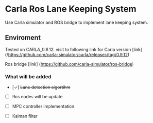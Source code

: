 # Carla Ros Lane Keeping System

Use Carla simulator and ROS bridge to implement lane keeping system.

## Enviroment

Tested on CARLA_0.9.12. visit to following link for Carla version 
[link] (/https://github.com/carla-simulator/carla/releases/tag/0.9.12)

Ros bridge
[link] (https://github.com/carla-simulator/ros-bridge)


### What will be added
- [✓] ~~Lane detection algortihm~~
- [ ] Ros nodes will be update
- [ ] MPC controller implementation
- [ ] Kalman filter

